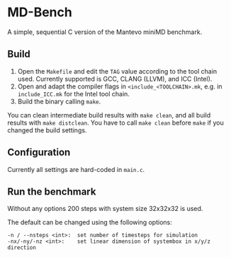 # MD-Bench

A simple, sequential  C version of the Mantevo miniMD benchmark.

## Build

1. Open the `Makefile` and edit the `TAG` value according to the tool chain used. Currently supported is GCC, CLANG (LLVM), and ICC (Intel).
2. Open and adapt the compiler flags in `<include_<TOOLCHAIN>.mk`, e.g. in `include_ICC.mk` for the Intel tool chain.
3. Build the binary calling `make`.

You can clean intermediate build results with `make clean`, and all build results with `make distclean`.
You have to call `make clean` before `make` if you changed the build settings.

## Configuration

Currently all settings are hard-coded in `main.c`.

## Run the benchmark

Without any options 200 steps with system size 32x32x32 is used.

The default can be changed using the following options:
```
-n / --nsteps <int>:  set number of timesteps for simulation
-nx/-ny/-nz <int>:    set linear dimension of systembox in x/y/z direction
```
